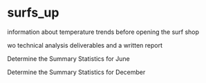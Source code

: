 # surfs_up

information about temperature trends before opening the surf shop

wo technical analysis deliverables and a written report

Determine the Summary Statistics for June

Determine the Summary Statistics for December
